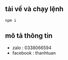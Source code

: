 ## tải về và chạy lệnh
```bash
npm i

```
## mô tả thông tin
 - zalo : 0338066594
 - facebook : thanhtuan